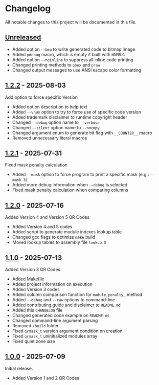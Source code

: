 # Changelog

All notable changes to this project will be documented in this file.

## [Unreleased]

- Added option `--bmp` to write generated code to bitmap image
- Added `pdebug` macro, which is empty if built with `NDEBUG`
- Added option `--noinline` to suppress all inline code printing
- Changed printing methods to `pbox` and `praw`
- Changed output messages to use ANSI escape color formatting

## [1.2.2] - 2025-08-03

Add option to force specific Version

- Added option description to help text
- Added `--vnum` option to try to force use of specific code version
- Added trademark disclaimer to runtime copyright header
- Changed `--debug` option name to `--verbose`
- Changed `--silent` option name to `--nocopy`
- Changed argument enum to generate bit flag with `__COUNTER__` macro
- Removed unnecessary literal macros

## [1.2.1] - 2025-07-31

Fixed mask penalty calculation

- Added `--mask` option to force program to print a specific mask (e.g.: `--mask 3`)
- Added more debug information when `--debug` is selected
- Fixed mask penalty calculation when comparing columns

## [1.2.0] - 2025-07-16

Added Version 4 and Version 5 QR Codes

- Added Version 4 and 5 codes
- Added script to generate module indexes lookup table
- Changed gcc flags to optimize `make` build
- Moved lookup tables to assembly file `lookup.S`

## [1.1.0] - 2025-07-13

Added Version 3 QR Codes.

- Added Makefile
- Added project information on execution
- Added Version 3 codes
- Added column comparison function for `module_penalty_` method
- Added `--debug` and `--raw` options to command-line
- Added contributing guide and disclaimer to `README.md`
- Added this `CHANGELOG` file
- Changed generated code example on `README.md`
- Changed command-line argument parsing
- Removed `/build` folder
- Fixed `qrmask_t` version argument condition on creation
- Fixed `qrmask_t` uninitialized modules array
- Fixed quiet zone size

## [1.0.0] - 2025-07-09

Initial release.

- Added Version 1 and 2 QR Codes


[Unreleased]: https://github.com/oAGoulart/qrcode/compare/v1.2.2..HEAD
[1.2.2]: https://github.com/oAGoulart/qrcode/releases/tag/v1.2.2
[1.2.1]: https://github.com/oAGoulart/qrcode/releases/tag/v1.2.1
[1.2.0]: https://github.com/oAGoulart/qrcode/releases/tag/v1.2.0
[1.1.0]: https://github.com/oAGoulart/qrcode/releases/tag/v1.1.0
[1.0.0]: https://github.com/oAGoulart/qrcode/releases/tag/v1.0.0
